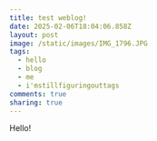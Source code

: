 ```yaml
---
title: test weblog!
date: 2025-02-06T18:04:06.858Z
layout: post
image: /static/images/IMG_1796.JPG
tags:
  - hello
  - blog
  - me
  - i'mstillfiguringouttags
comments: true
sharing: true
---
```

H﻿ello!